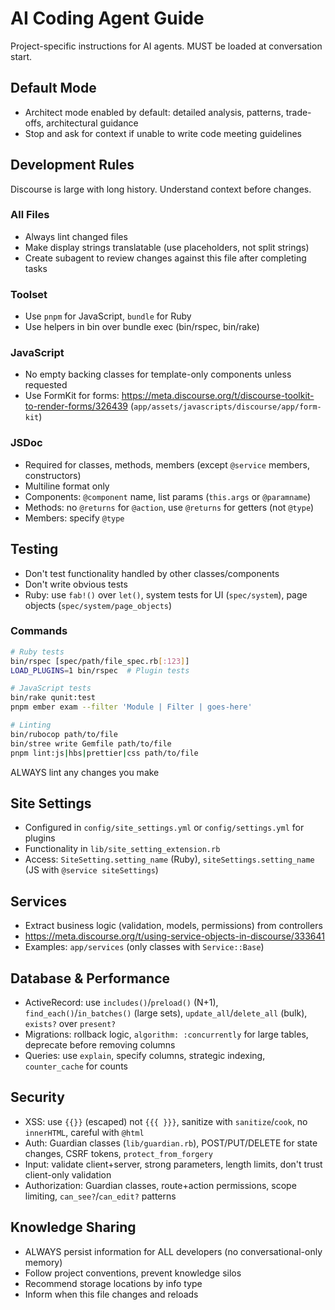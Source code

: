 # AI Coding Agent Guide

Project-specific instructions for AI agents. MUST be loaded at conversation start.

## Default Mode
- Architect mode enabled by default: detailed analysis, patterns, trade-offs, architectural guidance
- Stop and ask for context if unable to write code meeting guidelines

## Development Rules
Discourse is large with long history. Understand context before changes.

### All Files
- Always lint changed files
- Make display strings translatable (use placeholders, not split strings)
- Create subagent to review changes against this file after completing tasks

### Toolset
- Use `pnpm` for JavaScript, `bundle` for Ruby
- Use helpers in bin over bundle exec (bin/rspec, bin/rake)

### JavaScript
- No empty backing classes for template-only components unless requested
- Use FormKit for forms: https://meta.discourse.org/t/discourse-toolkit-to-render-forms/326439 (`app/assets/javascripts/discourse/app/form-kit`)

### JSDoc
- Required for classes, methods, members (except `@service` members, constructors)
- Multiline format only
- Components: `@component` name, list params (`this.args` or `@paramname`)
- Methods: no `@returns` for `@action`, use `@returns` for getters (not `@type`)
- Members: specify `@type`

## Testing
- Don't test functionality handled by other classes/components
- Don't write obvious tests
- Ruby: use `fab!()` over `let()`, system tests for UI (`spec/system`), page objects (`spec/system/page_objects`)

### Commands
```bash
# Ruby tests
bin/rspec [spec/path/file_spec.rb[:123]]
LOAD_PLUGINS=1 bin/rspec  # Plugin tests

# JavaScript tests
bin/rake qunit:test
pnpm ember exam --filter 'Module | Filter | goes-here'

# Linting
bin/rubocop path/to/file
bin/stree write Gemfile path/to/file
pnpm lint:js|hbs|prettier|css path/to/file
```

ALWAYS lint any changes you make

## Site Settings
- Configured in `config/site_settings.yml` or `config/settings.yml` for plugins
- Functionality in `lib/site_setting_extension.rb`
- Access: `SiteSetting.setting_name` (Ruby), `siteSettings.setting_name` (JS with `@service siteSettings`)

## Services
- Extract business logic (validation, models, permissions) from controllers
- https://meta.discourse.org/t/using-service-objects-in-discourse/333641
- Examples: `app/services` (only classes with `Service::Base`)

## Database & Performance
- ActiveRecord: use `includes()`/`preload()` (N+1), `find_each()`/`in_batches()` (large sets), `update_all`/`delete_all` (bulk), `exists?` over `present?`
- Migrations: rollback logic, `algorithm: :concurrently` for large tables, deprecate before removing columns
- Queries: use `explain`, specify columns, strategic indexing, `counter_cache` for counts

## Security
- XSS: use `{{}}` (escaped) not `{{{ }}}`, sanitize with `sanitize`/`cook`, no `innerHTML`, careful with `@html`
- Auth: Guardian classes (`lib/guardian.rb`), POST/PUT/DELETE for state changes, CSRF tokens, `protect_from_forgery`
- Input: validate client+server, strong parameters, length limits, don't trust client-only validation
- Authorization: Guardian classes, route+action permissions, scope limiting, `can_see?`/`can_edit?` patterns

## Knowledge Sharing
- ALWAYS persist information for ALL developers (no conversational-only memory)
- Follow project conventions, prevent knowledge silos
- Recommend storage locations by info type
- Inform when this file changes and reloads
